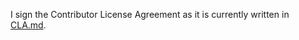 I sign the Contributor License Agreement as it is currently written in [CLA.md](https://github.com/ValoSpectra/CLA/blob/main/CLA.md).